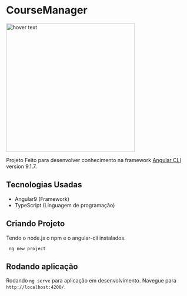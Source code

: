 # CourseManager 
<img src="https://cdn.freebiesupply.com/logos/large/2x/angular-icon-logo-png-transparent.png" width="350" title="hover text">

Projeto Feito para desenvolver conhecimento na framework [Angular CLI](https://github.com/angular/angular-cli) version 9.1.7.

## Tecnologias Usadas

* Angular9 (Framework)
* TypeScript (Linguagem de programação)

## Criando Projeto
Tendo o node.js o npm e o angular-cli instalados.
``` 
 ng new project
```

## Rodando aplicação

Rodando `ng serve` para aplicação em desenvolvimento. Navegue para `http://localhost:4200/`.
